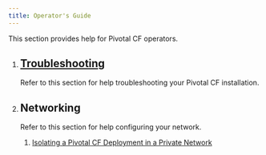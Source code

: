 ```yaml
---
title: Operator's Guide
---
```


This section provides help for Pivotal CF operators.

<ol class="class-list">
  <li>
    <a class="title" href="troubleshooting.html">
      <h2>Troubleshooting</h2>
      <span></span>
    </a>
    <p class="description">
      Refer to this section for help troubleshooting your Pivotal CF installation.
    </p>
       </li>
	<li>
	      <h2>Networking</h2>
	      <span></span>
	    <p class="description">
	      Refer to this section for help configuring your network.
	    </p>
		<ol class="lesson-list">
	     <li>
	        <a href="private_networks.html">
	        Isolating a Pivotal CF Deployment in a Private Network
	        </a>
	     </li>
	  </ol>
	  </li>
</ol>